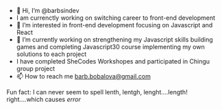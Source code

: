 - 👋 Hi, I’m @barbsindev 
- I am currenctly working on switching career to front-end development
- 👀 I’m interested in front-end development focusing on Javascript and React
- 🌱 I’m currently working on strengthening my Javascript skills building games and completing Javascript30 course implementing my own solutions to each project
- I have completed SheCodes Workshopes and participated in Chingu group project
- 📫 How to reach me barb.bobalova@gmail.com

Fun fact: I can never seem to spell lenth, lentgh, lenght....length! right....which causes *error*
<!---
barbsindev/barbsindev is a ✨ special ✨ repository because its `README.md` (this file) appears on your GitHub profile.
You can click the Preview link to take a look at your changes.
--->
